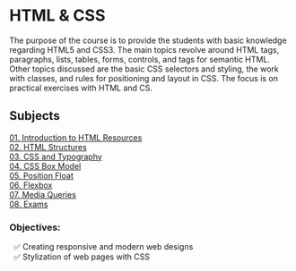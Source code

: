 # HTML & CSS 

The purpose of the course is to provide the students with basic knowledge regarding HTML5 and CSS3. The main topics revolve around HTML tags, paragraphs, lists, tables, forms, controls, and tags for semantic HTML. Other topics discussed are the basic CSS selectors and styling, the work with classes, and rules for positioning and layout in CSS. The focus is on practical exercises with HTML and CS.

## Subjects
[01. Introduction to HTML Resources](https://github.com/Tony-Ivanova/SoftUni/tree/main/JS%20Courses/04.01.%20HTML%20%26%20CSS/01.%20Introduction%20to%20HTML%20Resources)  
[02. HTML Structures](https://github.com/Tony-Ivanova/SoftUni/tree/main/JS%20Courses/04.01.%20HTML%20%26%20CSS/02.%20HTML%20Structures)  
[03. CSS and Typography](https://github.com/Tony-Ivanova/SoftUni/tree/main/JS%20Courses/04.01.%20HTML%20%26%20CSS/03.%20CSS%20and%20Typography)  
[04. CSS Box Model](https://github.com/Tony-Ivanova/SoftUni/tree/main/JS%20Courses/04.01.%20HTML%20%26%20CSS/04.%20CSS%20Box%20Model)  
[05. Position Float](https://github.com/Tony-Ivanova/SoftUni/tree/main/JS%20Courses/04.01.%20HTML%20%26%20CSS/05.%20Position%20Float)  
[06. Flexbox](https://github.com/Tony-Ivanova/SoftUni/tree/main/JS%20Courses/04.01.%20HTML%20%26%20CSS/06.%20Flexbox)  
[07. Media Queries](https://github.com/Tony-Ivanova/SoftUni/tree/main/JS%20Courses/04.01.%20HTML%20%26%20CSS/07.%20Media%20Queries)  
[08. Exams](https://github.com/Tony-Ivanova/SoftUni/tree/main/JS%20Courses/04.01.%20HTML%20%26%20CSS/08.%20Exam/28%20March%202020)  

### Objectives:  
 &nbsp; :white_check_mark: Creating responsive and modern web designs    
 &nbsp; :white_check_mark: Stylization of web pages with CSS  
 
